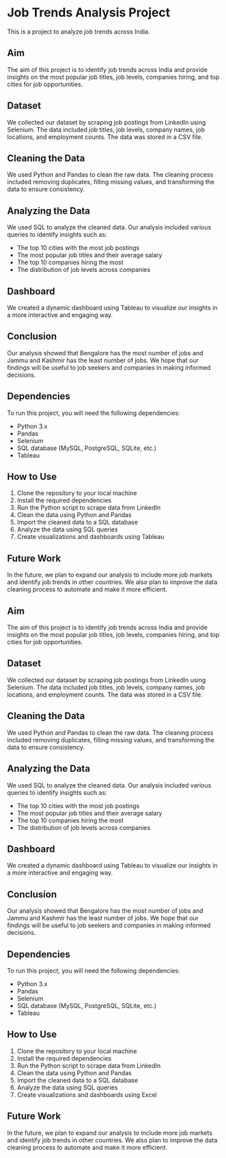 # Job Trends Analysis Project

This is a  project to analyze job trends across India.

## Aim
The aim of this project is to identify job trends across India and provide insights on the most popular job titles, job levels, companies hiring, and top cities for job opportunities.

## Dataset
We collected our dataset by scraping job postings from LinkedIn using Selenium. The data included job titles, job levels, company names, job locations, and employment counts. The data was stored in a CSV file.

## Cleaning the Data
We used Python and Pandas to clean the raw data. The cleaning process included removing duplicates, filling missing values, and transforming the data to ensure consistency.

## Analyzing the Data
We used SQL to analyze the cleaned data. Our analysis included various queries to identify insights such as:

- The top 10 cities with the most job postings
- The most popular job titles and their average salary
- The top 10 companies hiring the most
- The distribution of job levels across companies

## Dashboard
We created a dynamic dashboard using Tableau to visualize our insights in a more interactive and engaging way.

## Conclusion
Our analysis showed that Bengalore has the most number of jobs and Jammu and Kashmir has the least number of jobs. We hope that our findings will be useful to job seekers and companies in making informed decisions.

## Dependencies
To run this project, you will need the following dependencies:

- Python 3.x
- Pandas
- Selenium
- SQL database (MySQL, PostgreSQL, SQLite, etc.)
- Tableau

## How to Use
1. Clone the repository to your local machine
2. Install the required dependencies
3. Run the Python script to scrape data from LinkedIn
4. Clean the data using Python and Pandas
5. Import the cleaned data to a SQL database
6. Analyze the data using SQL queries
7. Create visualizations and dashboards using Tableau

## Future Work
In the future, we plan to expand our analysis to include more job markets and identify job trends in other countries. We also plan to improve the data cleaning process to automate and make it more efficient.



## Aim
The aim of this project is to identify job trends across India and provide insights on the most popular job titles, job levels, companies hiring, and top cities for job opportunities.

## Dataset
We collected our dataset by scraping job postings from LinkedIn using Selenium. The data included job titles, job levels, company names, job locations, and employment counts. The data was stored in a CSV file.

## Cleaning the Data
We used Python and Pandas to clean the raw data. The cleaning process included removing duplicates, filling missing values, and transforming the data to ensure consistency.

## Analyzing the Data
We used SQL to analyze the cleaned data. Our analysis included various queries to identify insights such as:

- The top 10 cities with the most job postings
- The most popular job titles and their average salary
- The top 10 companies hiring the most
- The distribution of job levels across companies

## Dashboard
We created a dynamic dashboard using Tableau to visualize our insights in a more interactive and engaging way.

## Conclusion
Our analysis showed that Bengalore has the most number of jobs and Jammu and Kashmir has the least number of jobs. We hope that our findings will be useful to job seekers and companies in making informed decisions.

## Dependencies
To run this project, you will need the following dependencies:

- Python 3.x
- Pandas
- Selenium
- SQL database (MySQL, PostgreSQL, SQLite, etc.)
- Tableau

## How to Use
1. Clone the repository to your local machine
2. Install the required dependencies
3. Run the Python script to scrape data from LinkedIn
4. Clean the data using Python and Pandas
5. Import the cleaned data to a SQL database
6. Analyze the data using SQL queries
7. Create visualizations and dashboards using Excel

## Future Work
In the future, we plan to expand our analysis to include more job markets and identify job trends in other countries. We also plan to improve the data cleaning process to automate and make it more efficient.


